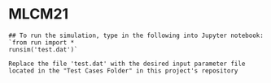 # MLCM21
    ## To run the simulation, type in the following into Jupyter notebook:
    `from run import *
    runsim('test.dat')`

    Replace the file 'test.dat' with the desired input parameter file located in the "Test Cases Folder" in this project's repository


